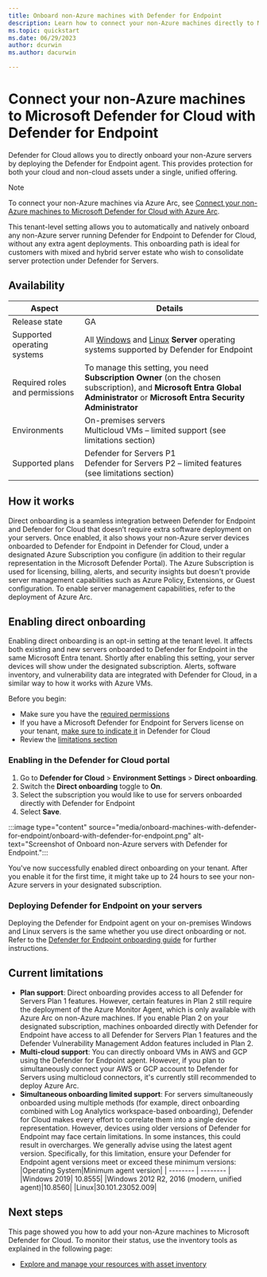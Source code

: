 ```yaml
---
title: Onboard non-Azure machines with Defender for Endpoint
description: Learn how to connect your non-Azure machines directly to Microsoft Defender for Cloud with Microsoft Defender for Endpoint.
ms.topic: quickstart
ms.date: 06/29/2023
author: dcurwin
ms.author: dacurwin

---
```


# Connect your non-Azure machines to Microsoft Defender for Cloud with Defender for Endpoint

Defender for Cloud allows you to directly onboard your non-Azure servers by deploying the Defender for Endpoint agent. This provides protection for both your cloud and non-cloud assets under a single, unified offering.

> [!NOTE]
> To connect your non-Azure machines via Azure Arc, see [Connect your non-Azure machines to Microsoft Defender for Cloud with Azure Arc](quickstart-onboard-machines.md).

This tenant-level setting allows you to automatically and natively onboard any non-Azure server running Defender for Endpoint to Defender for Cloud, without any extra agent deployments. This onboarding path is ideal for customers with mixed and hybrid server estate who wish to consolidate server protection under Defender for Servers.

## Availability

| Aspect                          | Details                                                      |
| ------------------------------- | ------------------------------------------------------------ |
| Release state                   | GA                                                           |
| Supported operating systems     | All [Windows](/microsoft-365/security/defender-endpoint/minimum-requirements#supported-windows-versions) and [Linux](/microsoft-365/security/defender-endpoint/microsoft-defender-endpoint-linux#system-requirements) **Server** operating systems supported by Defender for Endpoint |
| Required roles and  permissions | To manage this setting, you need **Subscription Owner** (on the chosen subscription), and  **Microsoft Entra Global Administrator** or  **Microsoft Entra Security Administrator** |
| Environments                    | On-premises servers  <br />Multicloud VMs – limited  support (see limitations section)|
| Supported plans                 | Defender for Servers P1  <br />Defender for Servers P2 –  limited features (see limitations section) |

## How it works

Direct onboarding is a seamless integration between Defender for Endpoint and Defender for Cloud that doesn’t require extra software deployment on your servers. Once enabled, it also shows your non-Azure server devices onboarded to Defender for Endpoint in Defender for Cloud, under a designated Azure Subscription you configure (in addition to their regular representation in  the Microsoft Defender Portal). The Azure Subscription is used for licensing, billing, alerts, and security insights but doesn't provide server management capabilities such as Azure Policy, Extensions, or Guest configuration. To enable server management capabilities, refer to the deployment of Azure Arc.

## Enabling direct onboarding

Enabling direct onboarding is an opt-in setting at the tenant level. It affects both existing and new servers onboarded to Defender for Endpoint in the same Microsoft Entra tenant. Shortly after enabling this setting, your server devices will show under the designated subscription. Alerts, software inventory, and vulnerability data are integrated with Defender for Cloud, in a similar way to how it works with Azure VMs.

Before you begin:

- Make sure you have the [required permissions](#availability)
- If you have a Microsoft Defender for Endpoint for Servers license on your tenant, [make sure to indicate it](faq-defender-for-servers.yml#can-i-get-a-discount-if-i-already-have-a-microsoft-defender-for-endpoint-license-) in Defender for Cloud
- Review the [limitations section](#current-limitations)

### Enabling in the Defender for Cloud portal

1. Go to **Defender for Cloud** > **Environment Settings** > **Direct onboarding**.
2. Switch the **Direct onboarding** toggle to **On**.
3. Select the subscription you would like to use for servers onboarded directly with Defender for Endpoint
4. Select **Save**.

:::image type="content" source="media/onboard-machines-with-defender-for-endpoint/onboard-with-defender-for-endpoint.png" alt-text="Screenshot of Onboard non-Azure servers with Defender for Endpoint.":::

You've now successfully enabled direct onboarding on your tenant. After you enable it for the first time, it might take up to 24 hours to see your non-Azure servers in your designated subscription.

### Deploying Defender for Endpoint on your servers

Deploying the Defender for Endpoint agent on your on-premises Windows and Linux servers is the same whether you use direct onboarding or not. Refer to the [Defender for Endpoint onboarding guide](/microsoft-365/security/defender-endpoint/onboarding) for further instructions.

## Current limitations

- **Plan support**: Direct onboarding provides access to all Defender for Servers Plan 1 features. However, certain features in Plan 2 still require the deployment of the Azure Monitor Agent, which is only available with Azure Arc on non-Azure machines. If you enable Plan 2 on your designated subscription, machines onboarded directly with Defender for Endpoint have access to all Defender for Servers Plan 1 features and the Defender Vulnerability Management Addon features included in Plan 2.
- **Multi-cloud support**: You can directly onboard VMs in AWS and GCP using the Defender for Endpoint agent. However, if you plan to simultaneously connect your AWS or GCP account to Defender for Servers using multicloud connectors, it's currently still recommended to deploy Azure Arc.
- **Simultaneous onboarding limited support**: For servers simultaneously onboarded using multiple methods (for example, direct onboarding combined with Log Analytics workspace-based onboarding), Defender for Cloud makes every effort to correlate them into a single device representation. However, devices using older versions of Defender for Endpoint may face certain limitations. In some instances, this could result in overcharges. We generally advise using the latest agent version. Specifically, for this limitation, ensure your Defender for Endpoint agent versions meet or exceed these minimum versions:
  |Operating System|Minimum agent version|
  | -------- | -------- |
  |Windows 2019| 10.8555|
  |Windows 2012 R2, 2016 (modern, unified agent)|10.8560|
  |Linux|30.101.23052.009|


## Next steps

This page showed you how to add your non-Azure machines to Microsoft Defender for Cloud. To monitor their status, use the inventory tools as explained in the following page:

- [Explore and manage your resources with asset inventory](asset-inventory.md)

